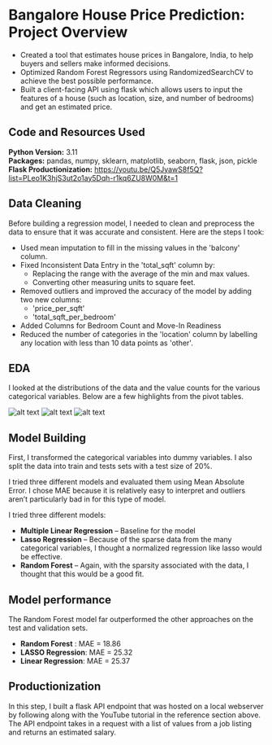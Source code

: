 # Bangalore House Price Prediction: Project Overview
* Created a tool that estimates house prices in Bangalore, India, to help buyers and sellers make informed decisions.
* Optimized Random Forest Regressors using RandomizedSearchCV to achieve the best possible performance. 
* Built a client-facing API using flask which allows users to input the features of a house (such as location, size, and number of bedrooms) and get an estimated price. 

## Code and Resources Used 
**Python Version:** 3.11  
**Packages:** pandas, numpy, sklearn, matplotlib, seaborn, flask, json, pickle
**Flask Productionization:** https://youtu.be/Q5JyawS8f5Q?list=PLeo1K3hjS3ut2o1ay5Dqh-r1kq6ZU8W0M&t=1
## Data Cleaning
Before building a regression model, I needed to clean and preprocess the data to ensure that it was accurate and consistent. Here are the steps I took:

* Used mean imputation to fill in the missing values in the 'balcony' column.
* Fixed Inconsistent Data Entry in the 'total_sqft' column by: 
    * Replacing the range with the average of the min and max values.
    * Converting other measuring units to square feet.
* Removed outliers and improved the accuracy of the model by adding two new columns:
    * 'price_per_sqft'
    * 'total_sqft_per_bedroom'
* Added Columns for Bedroom Count and Move-In Readiness
* Reduced the number of categories in the 'location' column by labelling any location with less than 10 data points as 'other'.

## EDA
I looked at the distributions of the data and the value counts for the various categorical variables. Below are a few highlights from the pivot tables. 

![alt text](https://github.com/PlayingNumbers/ds_salary_proj/blob/master/salary_by_job_title.PNG "Salary by Position")
![alt text](https://github.com/PlayingNumbers/ds_salary_proj/blob/master/positions_by_state.png "Job Opportunities by State")
![alt text](https://github.com/PlayingNumbers/ds_salary_proj/blob/master/correlation_visual.png "Correlations")

## Model Building 

First, I transformed the categorical variables into dummy variables. I also split the data into train and tests sets with a test size of 20%.   

I tried three different models and evaluated them using Mean Absolute Error. I chose MAE because it is relatively easy to interpret and outliers aren’t particularly bad in for this type of model.   

I tried three different models:
*	**Multiple Linear Regression** – Baseline for the model
*	**Lasso Regression** – Because of the sparse data from the many categorical variables, I thought a normalized regression like lasso would be effective.
*	**Random Forest** – Again, with the sparsity associated with the data, I thought that this would be a good fit. 

## Model performance
The Random Forest model far outperformed the other approaches on the test and validation sets. 
*	**Random Forest** : MAE = 18.86
*	**LASSO Regression**: MAE = 25.32
*	**Linear Regression**: MAE = 25.37

## Productionization 
In this step, I built a flask API endpoint that was hosted on a local webserver by following along with the YouTube tutorial in the reference section above. The API endpoint takes in a request with a list of values from a job listing and returns an estimated salary. 




